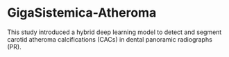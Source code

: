 # GigaSistemica-Atheroma
This study introduced a hybrid deep learning model to detect and segment carotid atheroma calcifications (CACs) in dental panoramic radiographs (PR).
